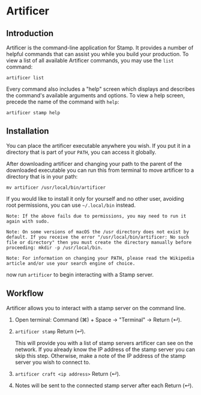 # Artificer

## Introduction
Artificer is the command-line application for Stamp. It provides a number of helpful commands that can assist you while you build your production. To view a list of all available Artificer commands, you may use the `list` command:

`artificer list`

Every command also includes a "help" screen which displays and describes the command's available arguments and options. To view a help screen, precede the name of the command with `help`:

`artificer stamp help`

## Installation

You can place the artificer executable anywhere you wish. If you put it in a directory that is part of your `PATH`, you can access it globally.

After downloading artificer and changing your path to the parent of the downloaded executable you can run this from terminal to move artificer to a directory that is in your path:

`mv artificer /usr/local/bin/artificer`

If you would like to install it only for yourself and no other user, avoiding root permissions, you can use `~/.local/bin` instead.

```
Note: If the above fails due to permissions, you may need to run it again with sudo.

Note: On some versions of macOS the /usr directory does not exist by default. If you receive the error "/usr/local/bin/artificer: No such file or directory" then you must create the directory manually before proceeding: mkdir -p /usr/local/bin.

Note: For information on changing your PATH, please read the Wikipedia article and/or use your search engine of choice.
```
now run `artificer` to begin interacting with a Stamp server.

## Workflow
Artificer allows you to interact with a stamp server on the command line.

1. Open terminal: Command (⌘) + Space -> "Terminal" -> Return (↵).
2. `artificer stamp` Return (↵).

   This will provide you with a list of stamp servers artificer can see on the network. If you already know the IP address of the stamp server you can skip this step. Otherwise, make a note of the IP address of the stamp server you wish to connect to.

3. `artificer craft <ip address>` Return (↵).
4. Notes will be sent to the connected stamp server after each Return (↵).
